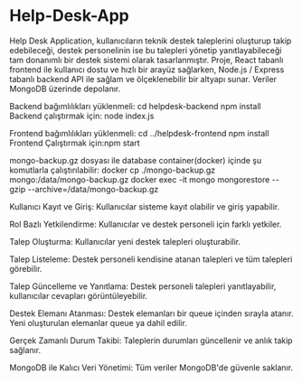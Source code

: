 # Help-Desk-App
Help Desk Application, kullanıcıların teknik destek taleplerini oluşturup takip edebileceği, destek personelinin ise bu talepleri yönetip yanıtlayabileceği tam donanımlı bir destek sistemi olarak tasarlanmıştır. Proje, React tabanlı frontend ile kullanıcı dostu ve hızlı bir arayüz sağlarken, Node.js / Express tabanlı backend API ile sağlam ve ölçeklenebilir bir altyapı sunar. Veriler MongoDB üzerinde depolanır.

Backend bağımlılıkları yüklenmeli: 
cd helpdesk-backend
npm install 
Backend çalıştırmak için: node index.js

Frontend bağımlılıkları yüklenmeli: cd ../helpdesk-frontend
npm install
Frontend Çalıştırmak için:npm start

mongo-backup.gz dosyası ile database container(docker) içinde şu komutlarla çalıştırılabilir:
docker cp ./mongo-backup.gz mongo:/data/mongo-backup.gz
docker exec -it mongo mongorestore --gzip --archive=/data/mongo-backup.gz


Kullanıcı Kayıt ve Giriş: Kullanıcılar sisteme kayıt olabilir ve giriş yapabilir.

Rol Bazlı Yetkilendirme: Kullanıcılar ve destek personeli için farklı yetkiler.

Talep Oluşturma: Kullanıcılar yeni destek talepleri oluşturabilir.

Talep Listeleme: Destek personeli kendisine atanan talepleri ve tüm talepleri görebilir.

Talep Güncelleme ve Yanıtlama: Destek personeli talepleri yanıtlayabilir, kullanıcılar cevapları görüntüleyebilir.

Destek Elemanı Atanması: Destek elemanları bir queue içinden sırayla atanır. Yeni oluşturulan elemanlar queue ya dahil edilir.

Gerçek Zamanlı Durum Takibi: Taleplerin durumları güncellenir ve anlık takip sağlanır.

MongoDB ile Kalıcı Veri Yönetimi: Tüm veriler MongoDB'de güvenle saklanır.